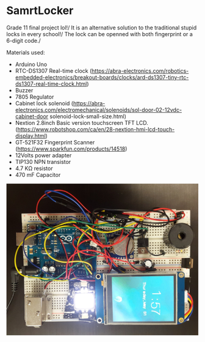 # SamrtLocker
 
Grade 11 final project lol!/
It is an alternative solution to the traditional stupid locks in every school!/
The lock can be openned with both fingerprint or a 6-digit code./

Materials used:
 - Arduino Uno
 - RTC-DS1307 Real-time clock (https://abra-electronics.com/robotics-embedded-electronics/breakout-boards/clocks/ard-ds1307-tiny-rtc-ds1307-real-time-clock.html)
 - Buzzer
 - 7805 Regulator
 - Cabinet lock solenoid (https://abra-electronics.com/electromechanical/solenoids/sol-door-02-12vdc-cabinet-door solenoid-lock-small-size.html) 
 - Nextion 2.8inch Basic version touchscreen TFT LCD. (https://www.robotshop.com/ca/en/28-nextion-hmi-lcd-touch-display.html)
 - GT-521F32 Fingerprint Scanner (https://www.sparkfun.com/products/14518)
 - 12Volts power adapter 
 - TIP130 NPN transistor
 - 4.7 KΩ resistor
 - 470 mF Capacitor


![image](https://raw.githubusercontent.com/mrezanvari/SamrtLocker/main/finish2.jpg)
